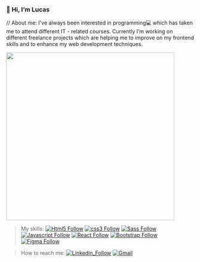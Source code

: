 ### 👋 Hi, I’m Lucas

// About me:
I've always been interested in programming💻 which has taken me to attend different IT - related courses. Currently I’m working on different freelance projects which are helping me to improve on my frontend skills and to enhance my web development techniques. 




<img width="450" src="https://i.pinimg.com/originals/09/c6/29/09c62903beeba336dc9da76eb5c9a107.gif"><img/>


> My skills: 
[![Html5 Follow](https://img.shields.io/badge/HTML5-E34F26?style=for-the-badge&logo=html5&logoColor=white)]()
[![css3 Follow](https://img.shields.io/badge/CSS3-1572B6?style=for-the-badge&logo=css3&logoColor=white)]()
[![Sass Follow](https://img.shields.io/badge/Sass-CC6699?style=for-the-badge&logo=sass&logoColor=white)]()
[![Javascript Follow](https://img.shields.io/badge/JavaScript-F7DF1E?style=for-the-badge&logo=javascript&logoColor=black)]()
[![React Follow](https://img.shields.io/badge/React-20232A?style=for-the-badge&logo=react&logoColor=61DAFB)]()
[![Bootstrap Follow](https://img.shields.io/badge/Bootstrap-563D7C?style=for-the-badge&logo=bootstrap&logoColor=white)]()
[![Figma Follow](https://img.shields.io/badge/Figma-F24E1E?style=for-the-badge&logo=figma&logoColor=white)]() 





> How to reach me:
[![Linkedin_Follow](https://img.shields.io/badge/LinkedIn-0077B5?style=for-the-badge&logo=linkedin&logoColor=white)](https://www.linkedin.com/in/lucas-otero-40a733201/)
[![Gmail](https://img.shields.io/badge/Gmail-D14836?style=for-the-badge&logo=gmail&logoColor=white)](mailto:luotero.99@gmail.com)



